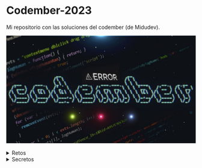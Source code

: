 # Codember-2023
Mi repositorio con las soluciones del codember (de Midudev).

![Codember](./assets/codember.png)

<details>
<summary>Retos</summary>

- [Reto_1](https://github.com/Pereirooo/Codember-2023-/blob/main/ContarPalabras/ContarPalabras.c)
- [Reto 2](https://github.com/Pereirooo/Codember-2023/blob/main/MiniCompiler/MiniCompiler.c)
- [Reto_3](https://github.com/Pereirooo/Codember-2023/blob/main/CifradoEspia/CifradoEspia.c)
- [Reto_4](https://github.com/Pereirooo/Codember-2023/blob/main/ValidarArchivos/ValidarArchivos.c)
</details>
<details>
<summary>Secretos</summary>

#### 1) Last-Name

- La persona oculta es el CEO de una gran empresa de hosting (empieza por V)-
- `name`No es lo mismo que `last-name`.

<!-- $ submit RAUCH -->

#### 2)🗓️ the-special-date 

- Mira el correo con el comando `mail`.
- Si deseas leer un email emplea `mail <id>`.
- Y no te equivoques!! fecha: YYYY-MM-DD.

<!-- $ submit 2023-12-01 -->


#### 3)🕹️ HotKeys

- `Triángulo, R2, Izquierda, L1, X, Derecha, Triángulo, Abajo, Cuadrado, L1, L1, L1` y de repente tienes todas las armas y munición infinita en el GTA
- Los secretcommands siempre estuvieron presentes en muchos juegos, entre ellos el tetris...
- Serás capaz de adivinar el correcto?

<!-- $ submit Up Up Down Down Left Right Left Right b a -->

#### 4)🎊 Fiesta!!

- `CHANGELOG.txt`, nunca está de más ver que nos trae la nueva versión
- Una fiesta sin confetti no es una fiesta
- El que es perseverante siempre alcanza sus objetivos.

<!-- $ confetti --Varias veces -->

#### 5)🪄 Magia
- `CHANGELOG.txt` si aún no lo has leído va siendo hora.
- No eres un verdadero mago si antes de sacar el conejo de la chistera no dices una palabra...
- (Todo junto y en minúsculas)

<!-- $ submit itsmagic -->

#### 6)🔮 Adivina Adivinanza

- Revisa el correo si aún no lo has hecho `mail`.
- Si quieres leer uno: `mail <id>`
- Respuesta: `submit <respuesta>`

<!-- $ submit html -->


#### 7)🤖 AI

- En los últimos años la ia a evolucionado mucho
- ¿Quien no ha salvado un trabajo gracias a ChatGPT?
- Como se llama su creador?

<!-- $ submit Altman-->


#### 8)🚀 Marte

- Primero debes saber como entrar en la carpeta private (mira el mail).
- Un mensaje de un astronauta, leelo con atención

<!-- $ submit majortom-->


#### 9)🛩️ Barrel roll

- Uno de los giros más típicos en aviación acrobática
- Pero con un do delante ;)

<!-- $ do a barrel roll-->


#### 10)🐮 La vaca dice!

- La vaca dice...
- Revisa el mail

<!-- $ cowsay MUUUUUUU mu mu -->
<!-- $ ping midu.dev-->


#### 11)🥠 Adivina Adivinanza
-Soy invisible pero puedo detener un plan, en el código me escondo, difícil de hallar. Los programadores me buscan con afán, pues hasta el sistema más fuerte puedo quebrantar. ¿Qué soy? 

<!-- $ submit bug-->

#### 12)🚀 Misión final Marte
- Un último mensaje del explorador Alex
- En el encontrarás la solución

<!-- $ npm install adventjs-->

#### 13)🧩 Tetris
- Ya puedes jugar al tetris!
- Prueba con: 'play tetris'

<!-- Completa una línea del tetris-->

</details>
